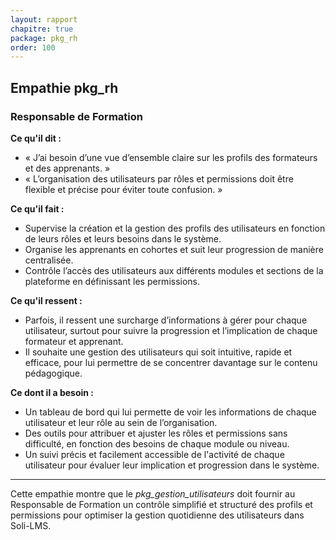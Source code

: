 ```yaml
---
layout: rapport
chapitre: true
package: pkg_rh
order: 100
---
```

## Empathie pkg_rh

### Responsable de Formation 

**Ce qu'il dit :**
- « J’ai besoin d’une vue d’ensemble claire sur les profils des formateurs et des apprenants. »
- « L’organisation des utilisateurs par rôles et permissions doit être flexible et précise pour éviter toute confusion. »

**Ce qu'il fait :**
- Supervise la création et la gestion des profils des utilisateurs en fonction de leurs rôles et leurs besoins dans le système.
- Organise les apprenants en cohortes et suit leur progression de manière centralisée.
- Contrôle l’accès des utilisateurs aux différents modules et sections de la plateforme en définissant les permissions.

**Ce qu'il ressent :**
- Parfois, il ressent une surcharge d’informations à gérer pour chaque utilisateur, surtout pour suivre la progression et l’implication de chaque formateur et apprenant.
- Il souhaite une gestion des utilisateurs qui soit intuitive, rapide et efficace, pour lui permettre de se concentrer davantage sur le contenu pédagogique.

**Ce dont il a besoin :**
- Un tableau de bord qui lui permette de voir les informations de chaque utilisateur et leur rôle au sein de l’organisation.
- Des outils pour attribuer et ajuster les rôles et permissions sans difficulté, en fonction des besoins de chaque module ou niveau.
- Un suivi précis et facilement accessible de l'activité de chaque utilisateur pour évaluer leur implication et progression dans le système.

---

Cette empathie montre que le *pkg_gestion_utilisateurs* doit fournir au Responsable de Formation un contrôle simplifié et structuré des profils et permissions pour optimiser la gestion quotidienne des utilisateurs dans Soli-LMS.